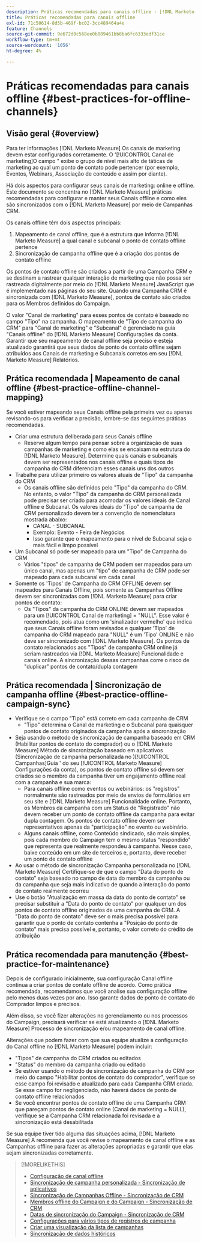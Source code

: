 ```yaml
---
description: Práticas recomendadas para canais offline - [!DNL Marketo Measure]
title: Práticas recomendadas para canais offline
exl-id: 71c50614-8d5b-469f-bc02-3cc489464a4e
feature: Channels
source-git-commit: 9e672d0c568ee0b889461bb8ba6fc6333edf31ce
workflow-type: tm+mt
source-wordcount: '1056'
ht-degree: 4%

---
```


# Práticas recomendadas para canais offline {#best-practices-for-offline-channels}

## Visão geral {#overview}

Para ter informações [!DNL Marketo Measure] Os canais de marketing devem estar configurados corretamente. O &#39;[!UICONTROL Canal de marketing]O campo &quot; exibe o grupo de nível mais alto de táticas de marketing ao qual um ponto de contato pode pertencer (por exemplo, Eventos, Webinars, Associação de conteúdo e assim por diante).

Há dois aspectos para configurar seus canais de marketing: online e offline. Este documento se concentra no [!DNL Marketo Measure] práticas recomendadas para configurar e manter seus Canais offline e como eles são sincronizados com o [!DNL Marketo Measure] por meio de Campanhas CRM.

Os canais offline têm dois aspectos principais:

1. Mapeamento de canal offline, que é a estrutura que informa [!DNL Marketo Measure] a qual canal e subcanal o ponto de contato offline pertence
1. Sincronização de campanha offline que é a criação dos pontos de contato offline

Os pontos de contato offline são criados a partir de uma Campanha CRM e se destinam a rastrear qualquer interação de marketing que não possa ser rastreada digitalmente por meio do [!DNL Marketo Measure] JavaScript que é implementado nas páginas do seu site. Quando uma Campanha CRM é sincronizada com [!DNL Marketo Measure], pontos de contato são criados para os Membros definidos do Campaign.

O valor &quot;Canal de marketing&quot; para esses pontos de contato é baseado no campo &quot;Tipo&quot; na campanha. O mapeamento de &quot;Tipo de campanha do CRM&quot; para &quot;Canal de marketing&quot; e &quot;Subcanal&quot; é gerenciado na guia &quot;Canais offline&quot; do [!DNL Marketo Measure] Configurações da conta. Garantir que seu mapeamento de canal offline seja preciso e esteja atualizado garantirá que seus dados de ponto de contato offline sejam atribuídos aos Canais de marketing e Subcanais corretos em seu [!DNL Marketo Measure] Relatórios.

## Prática recomendada | Mapeamento de canal offline {#best-practice-offline-channel-mapping}

Se você estiver mapeando seus Canais offline pela primeira vez ou apenas revisando-os para verificar a precisão, lembre-se das seguintes práticas recomendadas.

* Criar uma estrutura deliberada para seus Canais offline
   * Reserve algum tempo para pensar sobre a organização de suas campanhas de marketing e como elas se encaixam na estrutura do [!DNL Marketo Measure]. Determine quais canais e subcanais devem ser representados nos canais offline e quais tipos de campanha do CRM diferenciam esses canais uns dos outros
* Trabalhe para utilizar primeiro os valores atuais de &quot;Tipo&quot; da campanha do CRM
   * Os canais offline são definidos pelo &quot;Tipo&quot; da campanha do CRM. No entanto, o valor &quot;Tipo&quot; da campanha do CRM personalizada pode precisar ser criado para acomodar os valores ideais de Canal offline e Subcanal. Os valores ideais do &quot;Tipo&quot; de campanha de CRM personalizado devem ter a convenção de nomenclatura mostrada abaixo:
      * CANAL - SUBCANAL
      * Exemplo: Evento - Feira de Negócios
      * Isso garante que o mapeamento para o nível de Subcanal seja o mais fácil e limpo possível
* Um Subcanal só pode ser mapeado para um &quot;Tipo&quot; de Campanha do CRM
   * Vários &quot;tipos&quot; de campanha de CRM podem ser mapeados para um único canal, mas apenas um &quot;tipo&quot; de campanha de CRM pode ser mapeado para cada subcanal em cada canal
* Somente os &#39;Tipos&#39; de Campanha do CRM OFFLINE devem ser mapeados para Canais Offline, pois somente as Campanhas Offline devem ser sincronizadas com [!DNL Marketo Measure] para criar pontos de contato:
   * Os &quot;Tipos&quot; da campanha do CRM ONLINE devem ser mapeados para um [!UICONTROL Canal de marketing] = &quot;NULL&quot;. Esse valor é recomendado, pois atua como um &#39;sinalizador vermelho&#39; que indica que seus Canais offline foram revisados e qualquer &#39;Tipo&#39; de campanha do CRM mapeado para &quot;NULL&quot; é um &#39;Tipo&#39; ONLINE e não deve ser sincronizado com [!DNL Marketo Measure]. Os pontos de contato relacionados aos &quot;Tipos&quot; de campanha CRM online já seriam rastreados via [!DNL Marketo Measure] Funcionalidade e canais online. A sincronização dessas campanhas corre o risco de &quot;duplicar&quot; pontos de contato/dupla contagem

## Prática recomendada | Sincronização de campanha offline {#best-practice-offline-campaign-sync}

* Verifique se o campo &quot;Tipo&quot; está correto em cada campanha de CRM
   * &quot;Tipo&quot; determina o Canal de marketing e o Subcanal para quaisquer pontos de contato originados da campanha após a sincronização
* Seja usando o método de sincronização de campanha baseado em CRM (Habilitar pontos de contato do comprador) ou o [!DNL Marketo Measure] Método de sincronização baseado em aplicativos (Sincronização de campanha personalizada no )[!UICONTROL Campanhas]Guia &#39; do seu [!UICONTROL Marketo Measure] Configurações da conta), os pontos de contato offline só devem ser criados se o membro da campanha tiver um engajamento offline real com a campanha e sua marca:
   * Para canais offline como eventos ou webinários: os &quot;registros&quot; normalmente são rastreados por meio de envios de formulários em seu site e [!DNL Marketo Measure] Funcionalidade online. Portanto, os Membros da campanha com um Status de &quot;Registrado&quot; não devem receber um ponto de contato offline da campanha para evitar dupla contagem. Os pontos de contato offline devem ser representativos apenas da &quot;participação&quot; no evento ou webinário.
   * Alguns canais offline, como Conteúdo sindicado, são mais simples, pois cada membro do Campaign tem o mesmo status &quot;respondido&quot; que representa que realmente respondeu à campanha. Nesse caso, baixe conteúdo em um site de terceiros e, portanto, deve receber um ponto de contato offline
* Ao usar o método de sincronização Campanha personalizada no [!DNL Marketo Measure] Certifique-se de que o campo &quot;Data do ponto de contato&quot; seja baseado no campo de data do membro da campanha ou da campanha que seja mais indicativo de quando a interação do ponto de contato realmente ocorreu
* Use o botão &quot;Atualização em massa da data do ponto de contato&quot; se precisar substituir a &quot;Data do ponto de contato&quot; por qualquer um dos pontos de contato offline originados de uma campanha de CRM. A &quot;Data do ponto de contato&quot; deve ser o mais precisa possível para garantir que o ponto de contato contenha a &quot;Posição do ponto de contato&quot; mais precisa possível e, portanto, o valor correto do crédito de atribuição

## Prática recomendada para manutenção {#best-practice-for-maintenance}

Depois de configurado inicialmente, sua configuração Canal offline continua a criar pontos de contato offline de acordo. Como prática recomendada, recomendamos que você analise sua configuração offline pelo menos duas vezes por ano. Isso garante dados de ponto de contato do Comprador limpos e precisos.

Além disso, se você fizer alterações no gerenciamento ou nos processos do Campaign, precisará verificar se está atualizando o [!DNL Marketo Measure] Processo de sincronização e/ou mapeamento de canal offline.

Alterações que podem fazer com que sua equipe atualize a configuração do Canal offline no [!DNL Marketo Measure] podem incluir:

* &quot;Tipos&quot; de campanha do CRM criados ou editados
* &quot;Status&quot; do membro da campanha criado ou editado
* Se estiver usando o método de sincronização de campanha do CRM por meio do campo &quot;Habilitar pontos de contato do comprador&quot;, verifique se esse campo foi revisado e atualizado para cada Campanha CRM criada. Se esse campo for negligenciado, não haverá dados de ponto de contato offline relacionados
* Se você encontrar pontos de contato offline de uma Campanha CRM que pareçam pontos de contato online (Canal de marketing = NULL), verifique se a Campanha CRM relacionada foi revisada e a sincronização está desabilitada

Se sua equipe tiver tido alguma das situações acima, [!DNL Marketo Measure] A recomenda que você revise o mapeamento de canal offline e as Campanhas offline para fazer as alterações apropriadas e garantir que elas sejam sincronizadas corretamente.

>[!MORELIKETHIS]
>
>* [Configuração de canal offline](/help/channel-tracking-and-setup/offline-channels/offline-custom-channel-setup.md)
>* [Sincronização de campanha personalizada - Sincronização de aplicativos](/help/channel-tracking-and-setup/offline-channels/custom-campaign-sync.md)
>* [Sincronização de Campanhas Offline - Sincronização de CRM](/help/channel-tracking-and-setup/offline-channels/legacy-processes/syncing-offline-campaigns.md)
>* [Membros offline do Campaign e do Campaign - Sincronização de CRM](/help/channel-tracking-and-setup/offline-channels/legacy-processes/campaigns-and-campaign-members.md)
>* [Datas de sincronização do Campaign - Sincronização de CRM](/help/channel-tracking-and-setup/offline-channels/legacy-processes/campaign-sync-dates.md)
>* [Configurações para vários tipos de registros de campanha](/help/channel-tracking-and-setup/offline-channels/configurations-for-multiple-campaign-record-types.md)
>* [Criar uma visualização da lista de campanhas](/help/channel-tracking-and-setup/offline-channels/legacy-processes/creating-a-campaign-list-view-for-salesforce-campaigns.md)
>* [Sincronização de dados históricos](/help/channel-tracking-and-setup/offline-channels/legacy-processes/syncing-historical-data.md)
